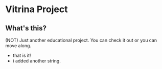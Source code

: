 # Vitrina Project
## What's this?
(NOT) Just another educational project. You can check it out or you can move along.
- that is it!
- i added another string.
